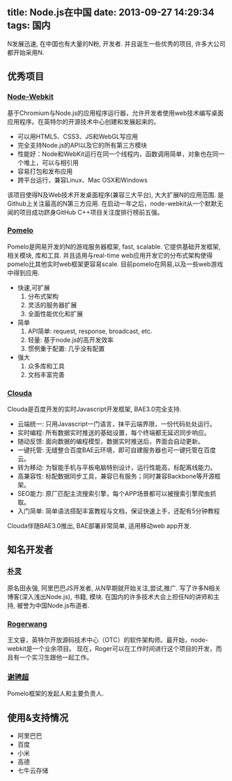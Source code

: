 title: Node.js在中国
date: 2013-09-27 14:29:34
tags: 国内
---
N发展迅速, 在中国也有大量的N粉, 开发者. 并且诞生一些优秀的项目, 许多大公司都开始采用N.

## 优秀项目

### [Node-Webkit](https://github.com/rogerwang/node-webkit)
基于Chromium与Node.js的应用程序运行器，允许开发者使用web技术编写桌面应用程序。在英特尔的开源技术中心创建和发展起来的。

* 可以用HTML5、CSS3、JS和WebGL写应用
* 完全支持Node.js的API以及它的所有第三方模块
* 性能好：Node和WebKit运行在同一个线程内，函数调用简单，对象也在同一个堆上，可以与相引用
* 容易打包和发布应用
* 跨平台运行，兼容Linux、Mac OSX和Windows

该项目使得N及Web技术开发桌面程序(兼容三大平台), 大大扩展N的应用范围. 是Github上关注最高的N第三方应用.
在启动一年之后，node-webkit从一个默默无闻的项目成功跻身GitHub C++项目关注度排行榜前五强。

### [Pomelo](http://pomelo.netease.com/)
Pomelo是网易开发的N的游戏服务器框架, fast, scalable. 它提供基础开发框架, 相关模块, 库和工具. 
并且适用与real-time web应用开发它的分布式架构使得pomelo比其他实时web框架更容易scale.
目前pomelo在网易,以及一些web游戏中得到应用.

* 快速,可扩展
    1. 分布式架构
    2. 灵活的服务器扩展
    3. 全面性能优化和扩展
* 简单
    1. API简单: request, response, broadcast, etc.
    2. 轻量: 基于node.js的高开发效率
    3. 惯例重于配置: 几乎没有配置
* 强大
    1. 众多库和工具
    2. 文档丰富完善



### [Clouda](http://cloudajs.org/)
Clouda是百度开发的实时Javascript开发框架, BAE3.0完全支持.

* 云端统一: 只用Javascript一门语言，抹平云端界限，一份代码处处运行。
* 实时编程: 所有数据实时推送的基础设置，每个终端都无延迟同步响应。
* 随动反馈: 面向数据的编程模型，数据实时推送后，界面会自动更新。
* 一键托管: 无缝整合百度BAE云环境，即可自建服务器也可一键托管在百度云。
* 转为移动: 为智能手机与平板电脑特别设计，运行性能高，标配离线能力。
* 高兼容性: 标配数据同步工具，兼容已有服务；同时兼容Backbone等开源框架。
* SEO能力: 原厂匹配主流搜索引擎，每个APP场景都可以被搜索引擎爬虫抓取。
* 入门简单: 简单语法搭配丰富教程与文档，保证快速上手，还配有5分钟教程

Clouda伴随BAE3.0推出, BAE部署非常简单, 适用移动web app开发.


## 知名开发者

### [朴灵](http://html5ify.com/)
原名田永强, 阿里巴巴JS开发者, 从N早期就开始关注,尝试,推广. 写了许多N相关博客(深入浅出Node.js), 书籍, 模块.
在国内的许多技术大会上担任N的讲师和主持, 被誉为中国Node.js布道者.

### [Rogerwang](https://github.com/rogerwang)
王文睿，英特尔开放源码技术中心（OTC）的软件架构师。最开始，node-webkit是一个业余项目。
现在，Roger可以在工作时间进行这个项目的开发，而且有一个实习生跟他一起工作。

### [谢骋超](http://my.oschina.net/xiecc)
Pomelo框架的发起人和主要负责人.



## 使用&支持情况

* 阿里巴巴
* 百度
* 小米
* 高德
* 七牛云存储



